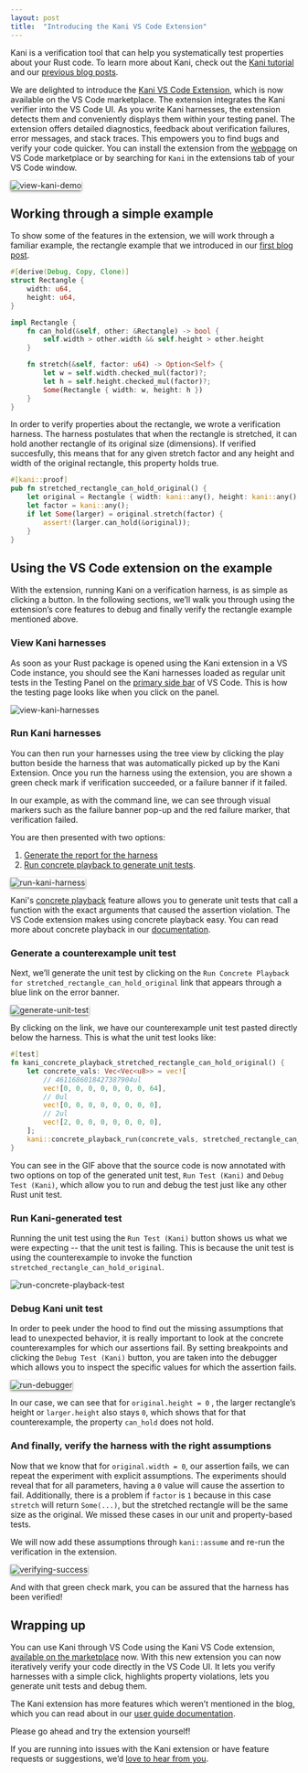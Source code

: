 ```yaml
---
layout: post
title:  "Introducing the Kani VS Code Extension"
---
```


Kani is a verification tool that can help you systematically test properties about your Rust code.
To learn more about Kani, check out the [Kani tutorial](https://model-checking.github.io/kani/kani-tutorial.html) and our [previous blog posts](https://model-checking.github.io/kani-verifier-blog/).

We are delighted to introduce the [Kani VS Code Extension](https://marketplace.visualstudio.com/items?itemName=model-checking.kani-vscode-extension), which is now available on the VS Code marketplace.
The extension integrates the Kani verifier into the VS Code UI.
As you write Kani harnesses, the extension detects them and conveniently displays them within your testing panel.
The extension offers detailed diagnostics, feedback about verification failures, error messages, and stack traces.
This empowers you to find bugs and verify your code quicker.
You can install the extension from the [webpage](https://marketplace.visualstudio.com/items?itemName=model-checking.kani-vscode-extension) on VS Code marketplace or by searching for `Kani` in the extensions tab of your VS Code window.

<img src="{{site.baseurl | prepend: site.url}}/assets/images/vs-code-images/kani-demo.gif" style="box-shadow: 0 2px 4px rgba(0, 0, 0, 0.5);" alt="view-kani-demo" />

## Working through a simple example

To show some of the features in the extension, we will work through a familiar example, the rectangle example that we introduced in our [first blog post](https://model-checking.github.io/kani-verifier-blog/2022/05/04/announcing-the-kani-rust-verifier-project.html).

```rust
#[derive(Debug, Copy, Clone)]
struct Rectangle {
    width: u64,
    height: u64,
}

impl Rectangle {
    fn can_hold(&self, other: &Rectangle) -> bool {
        self.width > other.width && self.height > other.height
    }

    fn stretch(&self, factor: u64) -> Option<Self> {
        let w = self.width.checked_mul(factor)?;
        let h = self.height.checked_mul(factor)?;
        Some(Rectangle { width: w, height: h })
    }
}
```

In order to verify properties about the rectangle, we wrote a verification harness.
The harness postulates that when the rectangle is stretched, it can hold another rectangle of its original size (dimensions).
If verified succesfully, this means that for any given stretch factor and any height and width of the original rectangle, this property holds true.

```rust
#[kani::proof]
pub fn stretched_rectangle_can_hold_original() {
    let original = Rectangle { width: kani::any(), height: kani::any() };
    let factor = kani::any();
    if let Some(larger) = original.stretch(factor) {
        assert!(larger.can_hold(&original));
    }
}
```

## Using the VS Code extension on the example

With the extension, running Kani on a verification harness, is as simple as clicking a button.
In the following sections, we’ll walk you through using the extension’s core features to debug and finally verify the rectangle example mentioned above.

### View Kani harnesses

As soon as your Rust package is opened using the Kani extension in a VS Code instance, you should see the Kani harnesses loaded as regular unit tests in the Testing Panel on the [primary side bar](https://code.visualstudio.com/api/ux-guidelines/sidebars#primary-sidebar) of VS Code.
This is how the testing page looks like when you click on the panel.

<img src="{{site.baseurl | prepend: site.url}}/assets/images/vs-code-images/view-kani-harnesses.png" alt="view-kani-harnesses" />

### Run Kani harnesses

You can then run your harnesses using the tree view by clicking the play button beside the harness that was automatically picked up by the Kani Extension.
Once you run the harness using the extension, you are shown a green check mark if verification succeeded, or a failure banner if it failed.

In our example, as with the command line, we can see through visual markers such as the failure banner pop-up and the red failure marker, that verification failed.

You are then presented with two options:

1. [Generate the report for the harness](https://github.com/model-checking/kani-vscode-extension/blob/main/docs/user-guide.md#view-trace-report)
2. [Run concrete playback to generate unit tests](https://github.com/model-checking/kani-vscode-extension/blob/main/docs/user-guide.md#use-concrete-playback-to-debug-a-kani-harness).

<img src="{{site.baseurl | prepend: site.url}}/assets/images/vs-code-images/run-kani-harness.gif" style="box-shadow: 0 2px 4px rgba(0, 0, 0, 0.5);" alt="run-kani-harness" />

Kani's [concrete playback](https://model-checking.github.io/kani-verifier-blog/2022/09/22/internship-projects-2022-concrete-playback.html) feature allows you to generate unit tests that call a function with the exact arguments that caused the assertion violation.
The VS Code extension makes using concrete playback easy.
You can read more about concrete playback in our [documentation](https://model-checking.github.io/kani/debugging-verification-failures.html).

### Generate a counterexample unit test

Next, we’ll generate the unit test by clicking on the `Run Concrete Playback for stretched_rectangle_can_hold_original` link that appears through a blue link on the error banner.

<img src="{{site.baseurl | prepend: site.url}}/assets/images/vs-code-images/generate-counter-example.gif" style="box-shadow: 0 2px 4px rgba(0, 0, 0, 0.5);" alt="generate-unit-test" />

By clicking on the link, we have our counterexample unit test pasted directly below the harness.
This is what the unit test looks like:

```rust
#[test]
fn kani_concrete_playback_stretched_rectangle_can_hold_original() {
    let concrete_vals: Vec<Vec<u8>> = vec![
        // 4611686018427387904ul
        vec![0, 0, 0, 0, 0, 0, 0, 64],
        // 0ul
        vec![0, 0, 0, 0, 0, 0, 0, 0],
        // 2ul
        vec![2, 0, 0, 0, 0, 0, 0, 0],
    ];
    kani::concrete_playback_run(concrete_vals, stretched_rectangle_can_hold_original);
}
```

You can see in the GIF above that the source code is now annotated with two options on top of the generated unit test, `Run Test (Kani)` and `Debug Test (Kani)`, which allow you to run and debug the test just like any other Rust unit test.

### Run Kani-generated test

Running the unit test using the `Run Test (Kani)` button shows us what we were expecting -- that the unit test is failing.
This is because the unit test is using the counterexample to invoke the function `stretched_rectangle_can_hold_original`.

<img src="{{site.baseurl | prepend: site.url}}/assets/images/vs-code-images/run-concrete-playback-test.png" alt="run-concrete-playback-test" />

### Debug Kani unit test

In order to peek under the hood to find out the missing assumptions that lead to unexpected behavior, it is really important to look at the concrete counterexamples for which our assertions fail.
By setting breakpoints and clicking the `Debug Test (Kani)` button, you are taken into the debugger which allows you to inspect the specific values for which the assertion fails.

<img src="{{site.baseurl | prepend: site.url}}/assets/images/vs-code-images/run-debugger.gif" style="box-shadow: 0 2px 4px rgba(0, 0, 0, 0.5);" alt="run-debugger" />

In our case, we can see that for `original.height = 0` , the larger rectangle’s height or `larger.height` also stays `0`, which shows that for that counterexample, the property `can_hold` does not hold.

### And finally, verify the harness with the right assumptions

Now that we know that for `original.width = 0`, our assertion fails, we can repeat the experiment with explicit assumptions.
The experiments should reveal that for all parameters, having a `0` value will cause the assertion to fail.
Additionally, there is a problem if `factor` is `1` because in this case `stretch` will return `Some(...)`, but the stretched rectangle will be the same size as the original.
We missed these cases in our unit and property-based tests.

We will now add these assumptions through `kani::assume` and re-run the verification in the extension.

<img src="{{site.baseurl | prepend: site.url}}/assets/images/vs-code-images/verifying-success.gif" style="box-shadow: 0 2px 4px rgba(0, 0, 0, 0.5);" alt="verifying-success" />

And with that green check mark, you can be assured that the harness has been verified!

## Wrapping up

You can use Kani through VS Code using the Kani VS Code extension, [available on the marketplace](https://marketplace.visualstudio.com/items?itemName=model-checking.kani-vscode-extension) now.
With this new extension you can now iteratively verify your code directly in the VS Code UI.
It lets you verify harnesses with a simple click, highlights property violations, lets you generate unit tests and debug them.

The Kani extension has more features which weren’t mentioned in the blog, which you can read about in our [user guide documentation](https://github.com/model-checking/kani-vscode-extension/blob/main/docs/user-guide.md).

Please go ahead and try the extension yourself!

If you are running into issues with the Kani extension or have feature requests or suggestions, we’d [love to hear from you](https://github.com/model-checking/kani-vscode-extension/issues/new/choose).

